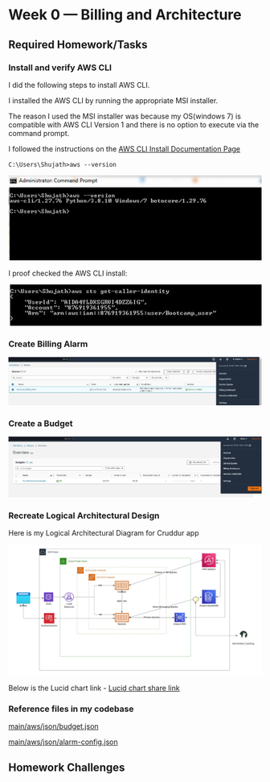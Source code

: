 # Week 0 — Billing and Architecture

## Required Homework/Tasks

### Install and verify AWS CLI

I did the following steps to install AWS CLI.

I installed the AWS CLI by running the appropriate MSI installer.

The reason I used the MSI installer was because my OS(windows 7) is compatible with AWS CLI Version 1 and there is no option to execute via the command prompt.

I followed the instructions on the [AWS CLI Install Documentation Page](https://docs.aws.amazon.com/cli/v1/userguide/install-windows.html)
```
C:\Users\Shujath>aws --version
```
![Installing AWS CLI](assets/AWS%20CLI.JPG)


I proof checked the AWS CLI install:

![proof of AWS CLI](assets/proof%20of%20working%20aws%20CLI.JPG)

### Create Billing Alarm

![Image of Billing Alarm I created](/journal/assets/Billing%20Alarm.JPG)

### Create a Budget

![Image of Budget I created](/journal/assets/create-budget.JPG)

### Recreate Logical Architectural Design

Here is my Logical Architectural Diagram for Cruddur app

![My Logical Architectural Diagram](/journal/assets/Cruddur%20Logical%20Diagram.jpeg)

Below is the Lucid chart link -
[Lucid chart share link](https://lucid.app/lucidchart/7f173427-3486-4a08-affd-d3dca797cc17/edit?viewport_loc=-111%2C-181%2C2219%2C1119%2C0_0&invitationId=inv_9791d19f-21ab-47b6-aad3-db72a86a2616)

### Reference files in my codebase
[main/aws/json/budget.json](https://github.com/Shujath786/aws_bootcamp_cruddur_2023/blob/main/aws/json/budget.json)

[main/aws/json/alarm-config.json](https://github.com/Shujath786/aws_bootcamp_cruddur_2023/blob/main/aws/json/alarm-config.json)

## Homework Challenges
